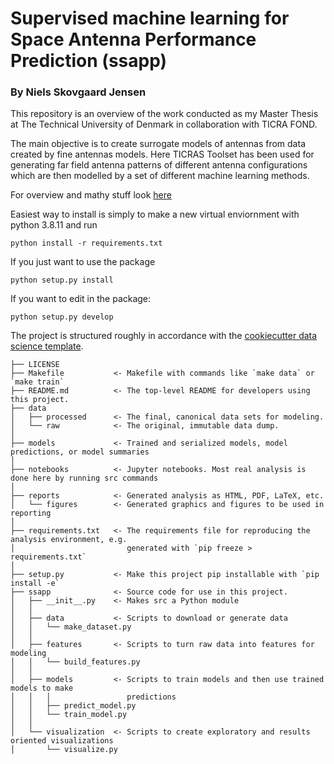 # Supervised machine learning for Space Antenna Performance Prediction (ssapp)
### By Niels Skovgaard Jensen
This repository is an overview of the work conducted as my Master Thesis at The Technical University of Denmark in collaboration with TICRA FOND. 

The main objective is to create surrogate models of antennas from data created by fine antennas models. Here TICRAS Toolset has been used for generating far field antenna patterns of different antenna configurations which are then modelled by a set of different machine learning methods.

For overview and mathy stuff look [here](https://skoogydan.github.io/Supervised-Machine-Learning-for-Space-Antenna-Performance-Prediction/)




Easiest way to install is simply to make a new virtual enviornment with python 3.8.11 and run

```
python install -r requirements.txt
```

If you just want to use the package
```
python setup.py install
```
If you want to edit in the package:
```
python setup.py develop
```

The project is structured roughly in accordance with the [cookiecutter data science template](https://drivendata.github.io/cookiecutter-data-science/).
```
├── LICENSE
├── Makefile           <- Makefile with commands like `make data` or `make train`
├── README.md          <- The top-level README for developers using this project.
├── data
│   ├── processed      <- The final, canonical data sets for modeling.
│   └── raw            <- The original, immutable data dump.
│
├── models             <- Trained and serialized models, model predictions, or model summaries
│
├── notebooks          <- Jupyter notebooks. Most real analysis is done here by running src commands
│
├── reports            <- Generated analysis as HTML, PDF, LaTeX, etc.
│   └── figures        <- Generated graphics and figures to be used in reporting
│
├── requirements.txt   <- The requirements file for reproducing the analysis environment, e.g.
│                         generated with `pip freeze > requirements.txt`
│
├── setup.py           <- Make this project pip installable with `pip install -e`
├── ssapp              <- Source code for use in this project.
│   ├── __init__.py    <- Makes src a Python module
│   │
│   ├── data           <- Scripts to download or generate data
│   │   └── make_dataset.py
│   │
│   ├── features       <- Scripts to turn raw data into features for modeling
│   │   └── build_features.py
│   │
│   ├── models         <- Scripts to train models and then use trained models to make
│   │   │                 predictions
│   │   ├── predict_model.py
│   │   └── train_model.py
│   │
│   └── visualization  <- Scripts to create exploratory and results oriented visualizations
│       └── visualize.py
```
